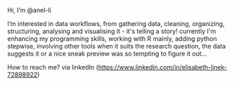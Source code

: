 Hi, I’m @anel-li

I’m interested in data workflows, from gathering data, cleaning, organizing, structuring, analysing and visualising it - it's telling a story!
currently I'm enhancing my programming skills, working with R mainly, adding python stepwise, involving other tools when it suits the research question,
the data suggests it or a nice sneak preview was so tempting to figure it out...

How to reach me? via linkedIn (https://www.linkedin.com/in/elisabeth-linek-72898922)
